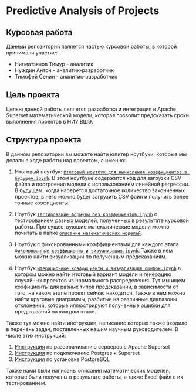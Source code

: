 # Predictive Analysis of Projects
## Курсовая работа

Данный репозиторий является частью курсовой работы, в которой принимали участие:
- Нигматзянов Тимур - аналитик
- Нуждин Антон - аналитик-разработчик
- Тимофей Сенин - аналитик-разработчик

## Цель проекта

Целью данной работы является разработка и интеграция в Apache Superset математической модели, которая позволит предсказать сроки выполнения проектов в НИУ ВШЭ.

## Структура проекта

В данном репозитории вы можете найти юпитер ноутбуки, которые мы делали в ходе работы над проектом, а именно:

1. Итоговый ноутбук: [`Итоговый ноутбук для вычисления коэффициентов в будущем.ipynb`](https://github.com/AntonNuzhdin/predictive_analysis_of_projects/blob/main/%D0%98%D1%82%D0%BE%D0%B3%D0%BE%D0%B2%D1%8B%D0%B8%CC%86%20%D0%BD%D0%BE%D1%83%D1%82%D0%B1%D1%83%D0%BA%20%D0%B4%D0%BB%D1%8F%20%D0%B2%D1%8B%D1%87%D0%B8%D1%81%D0%BB%D0%B5%D0%BD%D0%B8%D1%8F%20%D0%BA%D0%BE%D1%8D%D1%84%D1%84%D0%B8%D1%86%D0%B8%D0%B5%D0%BD%D1%82%D0%BE%D0%B2%20%D0%B2%20%D0%B1%D1%83%D0%B4%D1%83%D1%89%D0%B5%D0%BC.ipynb). В этом ноутбуке содержится код для загрузки CSV файла и построения модели с использованием линейной регрессии. В будущем, когда наберется достаточное количество законченных проектов, в него можно будет загрузить CSV файл и получить более точные коэфициенты.

2. Ноутбук [`Тестирование формулы без коэффициентов.ipynb`](https://github.com/AntonNuzhdin/predictive_analysis_of_projects/blob/main/Тестирование%20формулы%20без%20коэффициентов.ipynb) с тестированием разных моделей, полученных в результате курсовой работы. Про существующие математические модели можно почитать в папке [`описание математических моделей`](https://github.com/AntonNuzhdin/predictive_analysis_of_projects/tree/main/Описание%20математических%20моделей).

3. Ноутбук с фиксированными коэффициентами для каждого этапа [`Фиксированные коэффициенты и визуализация.ipynb`](https://github.com/AntonNuzhdin/predictive_analysis_of_projects/blob/main/Фиксированные%20коэффициенты%20и%20визуализация.ipynb). Также в нем можно найти визуализации по полученным предсказаниям.
4. Ноутбук [`Итерационные коэффициенты и визуализация ошибок.ipynb`](https://github.com/AntonNuzhdin/predictive_analysis_of_projects/blob/main/Итерационные%20коэффициенты%20и%20визуализация%20ошибок.ipynb) в котором можно найти итоговый вариант модели и генерацию случайных проектов из нормального распределения. Тут мы ищем коэфициенты для разных типов предсказаний, в зависимости от того, на каком этапе проект сейчас находится. Также в нем можно найти круговые диаграммы, разбитые на различные диапазоны отклонений, которые иллюстрируют полученные ошибки для предсказаний на каждом этапе.

Также тут можно найти инструкции, написание которых также входило в перечень задач, поставленных нашим научным руководителем. В числе этих инструкций:

1. [Инструкция](https://github.com/AntonNuzhdin/predictive_analysis_of_projects/tree/main/Развертка%20сервера%20Apache%20Superset%20и%20подключение%20Postgres/Разворачивание%20сервера%20с%20Superset) по разворачиванию серверов с Apache Superset
2. [Инструкция](https://github.com/AntonNuzhdin/predictive_analysis_of_projects/tree/main/Развертка%20сервера%20Apache%20Superset%20и%20подключение%20Postgres/Подключение%20Postgres%20к%20Superset) по подключению Postgres к Superset
3. [Инструкция](https://github.com/AntonNuzhdin/predictive_analysis_of_projects/tree/main/Развертка%20сервера%20Apache%20Superset%20и%20подключение%20Postgres/Установка%20PostgreSQL) по установке PostgreSQL


Также нами были написаны описания математических моделей, которые были получены в результате работы, а также Excel файл с их тестированием. 


